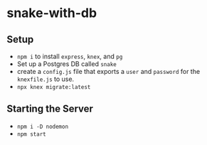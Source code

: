 # snake-with-db

## Setup

* `npm i` to install `express`, `knex`, and `pg`
* Set up a Postgres DB called `snake`
* create a `config.js` file that exports a `user` and `password` for the `knexfile.js` to use.
* `npx knex migrate:latest`

## Starting the Server
* `npm i -D nodemon`
* `npm start`